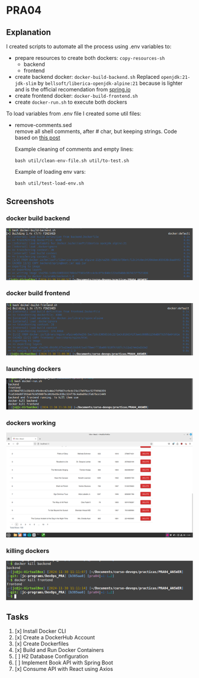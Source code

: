 # PRA04

## Explanation

I created scripts to automate all the process using .env variables to:  
- prepare resources to create both dockers: `copy-resources-sh`
    - backend
    - frontend
- create backend docker: `docker-build-backend.sh`
    Replaced `openjdk:21-jdk-slim` by `bellsoft/liberica-openjdk-alpine:21` because is lighter and is the official recomendation from [spring.io](https://spring.io/quickstart)
- create frontend docker: `docker-build-frontend.sh`
- create `docker-run.sh` to execute both dockers

To load variables from .env file I created some util files:
- remove-comments.sed  
    remove all shell comments, after # char, but keeping strings. Code based on [this post](https://sleeplessbeastie.eu/2012/11/07/how-to-remove-comments-from-a-shell-script/)

    Example cleaning of comments and empty lines:
    ```
    bash util/clean-env-file.sh util/to-test.sh
    ```

    Example of loading env vars:
    ```
    bash util/test-load-env.sh
    ```

## Screenshots

### docker build backend
![docker build backend](img/pra04/01-build-backend.png)

### docker build frontend
![docker build frontend](img/pra04/02-build-frontend.png)

### launching dockers
![launching dockers](img/pra04/03-launch-dockers.png)

### dockers working
![dockers working](img/pra04/04-web-working.png)

### killing dockers
![killing dockers](img/pra04/05-killing-dockers.png)


## Tasks

1. [x] Install Docker CLI
2. [x] Create a DockerHub Account
3. [x] Create Dockerfiles
4. [x] Build and Run Docker Containers
5. [ ] H2 Database Configuration
6. [ ] Implement Book API with Spring Boot
7. [x] Consume API with React using Axios

